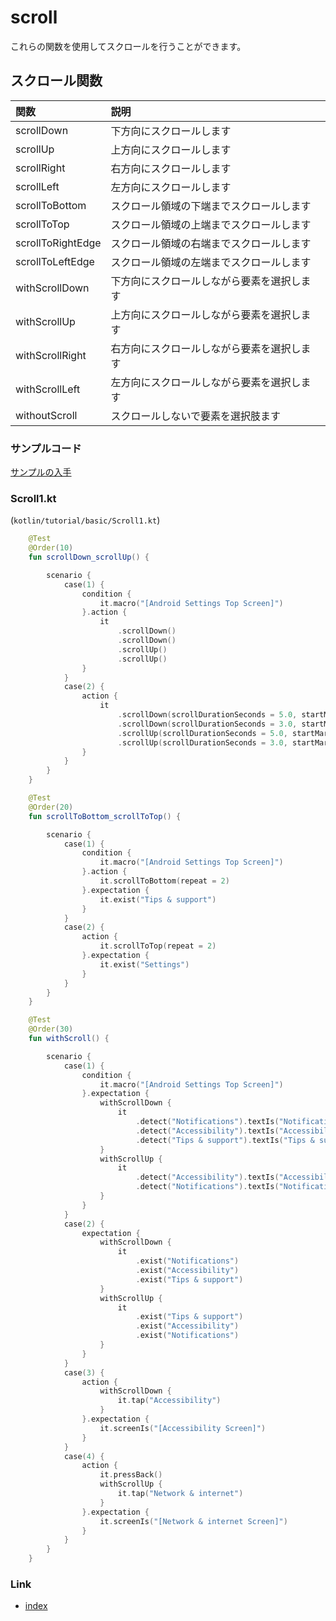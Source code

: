 # scroll

これらの関数を使用してスクロールを行うことができます。

## スクロール関数

| 関数                | 説明                    |
|:------------------|:----------------------|
| scrollDown        | 下方向にスクロールします          |
| scrollUp          | 上方向にスクロールします          |
| scrollRight       | 右方向にスクロールします          |
| scrollLeft        | 左方向にスクロールします          |
| scrollToBottom    | スクロール領域の下端までスクロールします  |
| scrollToTop       | スクロール領域の上端までスクロールします  |
| scrollToRightEdge | スクロール領域の右端までスクロールします  |
| scrollToLeftEdge  | スクロール領域の左端までスクロールします  |
| withScrollDown    | 下方向にスクロールしながら要素を選択します |
| withScrollUp      | 上方向にスクロールしながら要素を選択します |
| withScrollRight   | 右方向にスクロールしながら要素を選択します |
| withScrollLeft    | 左方向にスクロールしながら要素を選択します |
| withoutScroll     | スクロールしないで要素を選択肢ます     |

### サンプルコード

[サンプルの入手](../../../getting_samples_ja.md)

### Scroll1.kt

(`kotlin/tutorial/basic/Scroll1.kt`)

```kotlin
    @Test
    @Order(10)
    fun scrollDown_scrollUp() {

        scenario {
            case(1) {
                condition {
                    it.macro("[Android Settings Top Screen]")
                }.action {
                    it
                        .scrollDown()
                        .scrollDown()
                        .scrollUp()
                        .scrollUp()
                }
            }
            case(2) {
                action {
                    it
                        .scrollDown(scrollDurationSeconds = 5.0, startMarginRatio = 0.1)
                        .scrollDown(scrollDurationSeconds = 3.0, startMarginRatio = 0.3)
                        .scrollUp(scrollDurationSeconds = 5.0, startMarginRatio = 0.1)
                        .scrollUp(scrollDurationSeconds = 3.0, startMarginRatio = 0.3)
                }
            }
        }
    }

    @Test
    @Order(20)
    fun scrollToBottom_scrollToTop() {

        scenario {
            case(1) {
                condition {
                    it.macro("[Android Settings Top Screen]")
                }.action {
                    it.scrollToBottom(repeat = 2)
                }.expectation {
                    it.exist("Tips & support")
                }
            }
            case(2) {
                action {
                    it.scrollToTop(repeat = 2)
                }.expectation {
                    it.exist("Settings")
                }
            }
        }
    }

    @Test
    @Order(30)
    fun withScroll() {

        scenario {
            case(1) {
                condition {
                    it.macro("[Android Settings Top Screen]")
                }.expectation {
                    withScrollDown {
                        it
                            .detect("Notifications").textIs("Notifications")
                            .detect("Accessibility").textIs("Accessibility")
                            .detect("Tips & support").textIs("Tips & support")
                    }
                    withScrollUp {
                        it
                            .detect("Accessibility").textIs("Accessibility")
                            .detect("Notifications").textIs("Notifications")
                    }
                }
            }
            case(2) {
                expectation {
                    withScrollDown {
                        it
                            .exist("Notifications")
                            .exist("Accessibility")
                            .exist("Tips & support")
                    }
                    withScrollUp {
                        it
                            .exist("Tips & support")
                            .exist("Accessibility")
                            .exist("Notifications")
                    }
                }
            }
            case(3) {
                action {
                    withScrollDown {
                        it.tap("Accessibility")
                    }
                }.expectation {
                    it.screenIs("[Accessibility Screen]")
                }
            }
            case(4) {
                action {
                    it.pressBack()
                    withScrollUp {
                        it.tap("Network & internet")
                    }
                }.expectation {
                    it.screenIs("[Network & internet Screen]")
                }
            }
        }
    }
```

### Link

- [index](../../../../index_ja.md)

